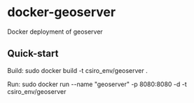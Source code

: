 docker-geoserver
================

Docker deployment of geoserver

Quick-start
----------
Build:
   sudo docker build -t csiro_env/geoserver .


Run:
   sudo docker run --name "geoserver" -p 8080:8080 -d -t csiro_env/geoserver
